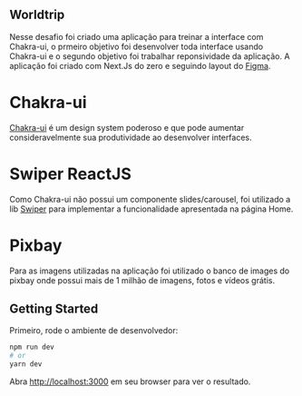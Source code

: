 ## Worldtrip

Nesse desafio foi criado uma aplicação para treinar a interface com Chakra-ui, o prmeiro objetivo foi desenvolver toda interface usando Chakra-ui e o segundo objetivo foi trabalhar reponsividade da aplicação. A aplicação foi criado com Next.Js do zero e seguindo layout do [Figma](https://www.figma.com/file/iAbunvmSwwXxvOV65OlDSM/Desafio-1-M%C3%B3dulo-4-ReactJS-(Copy)?node-id=49%3A2).

# Chakra-ui

[Chakra-ui](https://chakra-ui.com/) é um design system poderoso e que pode aumentar consideravelmente sua produtividade ao desenvolver interfaces.

# Swiper ReactJS

Como Chakra-ui não possui um componente slides/carousel, foi utilizado a lib [Swiper](https://swiperjs.com/react) para implementar a funcionalidade apresentada na página Home.

# Pixbay

Para as imagens utilizadas na aplicação foi utilizado o banco de images do pixbay onde possui mais de 1 milhão de imagens, fotos e vídeos grátis.

## Getting Started

Primeiro, rode o ambiente de desenvolvedor:

```bash
npm run dev
# or
yarn dev
```

Abra [http://localhost:3000](http://localhost:3000) em seu browser para ver o resultado.